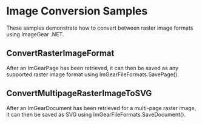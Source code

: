 # Image Conversion Samples

These samples demonstrate how to convert between raster image formats using ImageGear .NET.

## ConvertRasterImageFormat

After an ImGearPage has been retrieved, it can then be saved as any supported raster image format using ImGearFileFormats.SavePage().

## ConvertMultipageRasterImageToSVG

After an ImGearDocument has been retrieved for a multi-page raster image, it can then be saved as SVG using ImGearFileFormats.SaveDocument().
